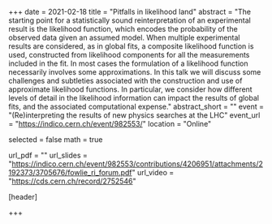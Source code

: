 +++
date = 2021-02-18
title = "Pitfalls in likelihood land"
abstract = "The starting point for a statistically sound reinterpretation of an experimental result is the likelihood function, which encodes the probability of the observed data given an assumed model. When multiple experimental results are considered, as in global fits, a composite likelihood function is used, constructed from likelihood components for all the measurements included in the fit. In most cases the formulation of a likelihood function necessarily involves some approximations. In this talk we will discuss some challenges and subtleties associated with the construction and use of approximate likelihood functions. In particular, we consider how different levels of detail in the likelihood information can impact the results of global fits, and the associated computational expense."
abstract_short = ""
event = "(Re)interpreting the results of new physics searches at the LHC"
event_url = "https://indico.cern.ch/event/982553/"
location = "Online"

selected = false
math = true

url_pdf = ""
url_slides = "https://indico.cern.ch/event/982553/contributions/4206951/attachments/2192373/3705676/fowlie_ri_forum.pdf"
url_video = "https://cds.cern.ch/record/2752546"

[header]

+++

